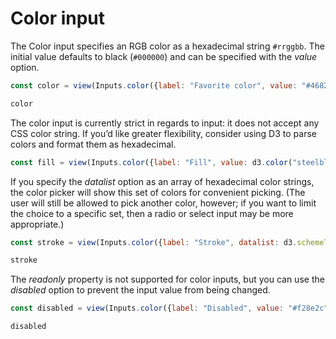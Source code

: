 # Color input

The Color input specifies an RGB color as a hexadecimal string `#rrggbb`. The initial value defaults to black (`#000000`) and can be specified with the *value* option.

```js echo
const color = view(Inputs.color({label: "Favorite color", value: "#4682b4"}));
```

```js echo
color
```

The color input is currently strict in regards to input: it does not accept any CSS color string. If you’d like greater flexibility, consider using D3 to parse colors and format them as hexadecimal.

```js echo
const fill = view(Inputs.color({label: "Fill", value: d3.color("steelblue").formatHex()}));
```

If you specify the *datalist* option as an array of hexadecimal color strings, the color picker will show this set of colors for convenient picking. (The user will still be allowed to pick another color, however; if you want to limit the choice to a specific set, then a radio or select input may be more appropriate.)

<!-- [TODO] update to the new Observable color palette? -->

```js echo
const stroke = view(Inputs.color({label: "Stroke", datalist: d3.schemeTableau10}));
```

```js echo
stroke
```

The *readonly* property is not supported for color inputs, but you can use the *disabled* option to prevent the input value from being changed.

```js echo
const disabled = view(Inputs.color({label: "Disabled", value: "#f28e2c", disabled: true}));
```

```js echo
disabled
```